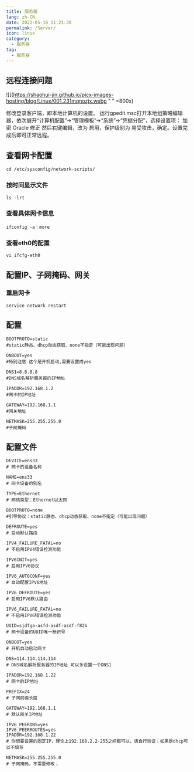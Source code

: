 ```yaml
---
title: 服务器
lang: zh-CN
date: 2022-05-16 11:21:30
permalink: /Server/
icon: linux
category: 
  - 服务器
tag: 
  - 服务器
---
```


## 远程连接问题

![](https://shaohui-jin.github.io/picx-images-hosting/blog/Linux/001.231mqnozjx.webp " " =800x)

修改登录客户端，即本地计算机的设置。
运行gpedit.msc打开本地组策略编辑器，依次展开“计算机配置”->“管理模板”->“系统”->“凭据分配”，选择设置项： 加密 Oracle 修正
然后右键编辑，改为 启用，保护级别为 易受攻击，确定。设置完成后即可正常远程。


## 查看网卡配置
```shell script
cd /etc/sysconfig/network-scripts/
```

### 按时间显示文件
```shell script
ls -lrt
```

### 查看具体网卡信息
```shell script
ifconfig -a｜more
```

### 查看eth0的配置
```shell script
vi ifcfg-eth0
```

## 配置IP、子网掩码、网关

### 重启网卡
```shell script
service network restart
```

## 配置
```shell script
BOOTPROTO=static        
#static静态、dhcp动态获取、none不指定（可能出现问题）

ONBOOT=yes              
#特别注意 这个是开机启动,需要设置成yes

DNS1=8.8.8.8            
#DNS域名解析服务器的IP地址

IPADDR=192.168.1.2      
#网卡的IP地址

GATEWAY=192.168.1.1     
#网关地址

NETMASK=255.255.255.0   
#子网掩码
```

## 配置文件
```shell script
DEVICE=ens33                         
# 网卡的设备名称

NAME=ens33                           
# 网卡设备的别名

TYPE=Ethernet                        
# 网络类型：Ethernet以太网

BOOTPROTO=none                       
#引导协议：static静态、dhcp动态获取、none不指定（可能出现问题）

DEFROUTE=yes                         
# 启动默认路由

IPV4_FAILURE_FATAL=no                
# 不启用IPV4错误检测功能

IPV6INIT=yes                         
# 启用IPV6协议

IPV6_AUTOCONF=yes                    
# 自动配置IPV6地址

IPV6_DEFROUTE=yes                    
# 启用IPV6默认路由

IPV6_FAILURE_FATAL=no                
# 不启用IPV6错误检测功能

UUID=sjdfga-asfd-asdf-asdf-f82b      
# 网卡设备的UUID唯一标识号

ONBOOT=yes                           
# 开机自动启动网卡

DNS=114.114.114.114                  
# DNS域名解析服务器的IP地址 可以多设置一个DNS1

IPADDR=192.168.1.22                  
# 网卡的IP地址

PREFIX=24                            
# 子网前缀长度

GATEWAY=192.168.1.1                  
# 默认网关IP地址

IPV6_PEERDNS=yes
IPV6_PEERROUTES=yes
IPADDR=192.168.1.22                  
# 你想要设置的固定IP，理论上192.168.2.2-255之间都可以，请自行验证；如果是dhcp可以不填写

NETMASK=255.255.255.0                
# 子网掩码，不需要修改；
```
